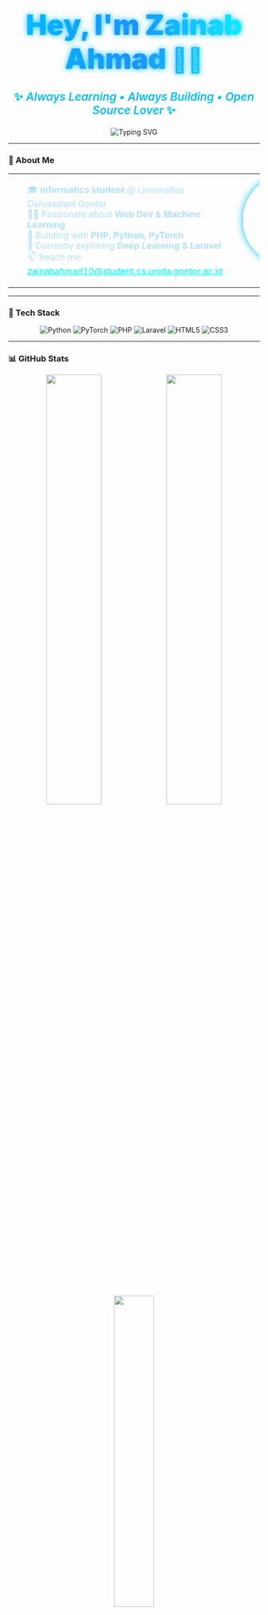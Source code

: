 <!-- Ultra Cool Banner Header -->
<h1 align="center" style="font-weight:900; font-size:3.5rem; background: linear-gradient(90deg, #00bfff, #1e90ff, #00ffff); -webkit-background-clip: text; -webkit-text-fill-color: transparent; filter: drop-shadow(0 0 6px #00bfff);">
  Hey, I'm Zainab Ahmad <span style="font-size:3rem;">👩‍💻</span>
</h1>
<p align="center" style="font-size:1.4rem; font-weight:600; color:#00bfff; margin-top:-10px;">
  ✨ <i>Always Learning • Always Building • Open Source Lover</i> ✨
</p>

<p align="center">
  <img src="https://readme-typing-svg.demolab.com?font=Fira+Code&weight=700&pause=1000&color=00ffff&center=true&vCenter=true&width=460&height=55&lines=Turning+ideas+into+code...;Lover+of+clean+code+%26+open+source;Welcome+to+my+GitHub!" alt="Typing SVG" />
</p>

---

### 🧠 About Me

<table align="center" width="75%" style="border:none;">
<tr>
<td width="50%" valign="top" style="padding-right: 2rem;">
<ul style="list-style-type:none; font-size:1.1rem; color:#b0e0ff;">
  <li>🎓 <b>Informatics student</b> @ Universitas Darussalam Gontor</li>
  <li>🧑‍💻 Passionate about <b>Web Dev & Machine Learning</b></li>
  <li>🚀 Building with <b>PHP, Python, PyTorch</b></li>
  <li>🌱 Currently exploring <b>Deep Learning & Laravel</b></li>
  <li>📫 Reach me: <a href="mailto:zainabahmad10@student.cs.unida.gontor.ac.id" style="color:#00ffff;">zainabahmad10@student.cs.unida.gontor.ac.id</a></li>
</ul>
</td>
<td width="50%" valign="top" align="center">
<img src="https://avatars.githubusercontent.com/u/59979885?v=4" alt="Zainab Ahmad" width="180" style="border-radius:50%; box-shadow: 0 0 15px #00bfff;" />
</td>
</tr>
</table>

---

### 🚀 Tech Stack

<p align="center" style="margin-top:10px;">
  <img alt="Python" src="https://img.shields.io/badge/-Python-3776AB?style=for-the-badge&logo=python&logoColor=white" />
  <img alt="PyTorch" src="https://img.shields.io/badge/-PyTorch-EE4C2C?style=for-the-badge&logo=pytorch&logoColor=white" />
  <img alt="PHP" src="https://img.shields.io/badge/-PHP-777BB4?style=for-the-badge&logo=php&logoColor=white" />
  <img alt="Laravel" src="https://img.shields.io/badge/-Laravel-FF2D20?style=for-the-badge&logo=laravel&logoColor=white" />
  <img alt="HTML5" src="https://img.shields.io/badge/-HTML5-E34F26?style=for-the-badge&logo=html5&logoColor=white" />
  <img alt="CSS3" src="https://img.shields.io/badge/-CSS3-1572B6?style=for-the-badge&logo=css3&logoColor=white" />
</p>

---

### 📊 GitHub Stats

<p align="center">
  <img align="center" src="https://github-readme-stats.vercel.app/api?username=zainhmdd&show_icons=true&theme=radical&hide_border=true" width="47%" />
  <img align="center" src="https://github-readme-streak-stats.herokuapp.com/?user=zainhmdd&theme=radical&hide_border=true" width="47%" />
</p>

<p align="center">
  <img src="https://github-readme-stats.vercel.app/api/top-langs/?username=zainhmdd&layout=compact&theme=radical&hide_border=true" width="40%" />
</p>

---

### 💼 Featured Projects

<table align="center" width="100%" style="table-layout: fixed;">
  <tr>
    <td align="center" style="padding:1rem;">
      <a href="https://github.com/zainhmdd/iris-classification" target="_blank" rel="noopener">
        <img src="https://img.shields.io/badge/PyTorch-MLP-FF6F91?style=for-the-badge" alt="Iris Classification" />
      </a><br />
      <b>iris-classification</b><br />
      PyTorch MLP model for Iris Dataset
    </td>
    <td align="center" style="padding:1rem;">
      <a href="https://github.com/zainhmdd/Face-mask-classification" target="_blank" rel="noopener">
        <img src="https://img.shields.io/badge/VGG16-Image%20Classifier-6A5ACD?style=for-the-badge" alt="Face Mask Classification" />
      </a><br />
      <b>Face-mask-classification</b><br />
      VGG16-based image classifier
    </td>
    <td align="center" style="padding:1rem;">
      <a href="https://github.com/zainhmdd/web-travel" target="_blank" rel="noopener">
        <img src="https://img.shields.io/badge/PHP-Travel%20Website-1E90FF?style=for-the-badge" alt="Web Travel" />
      </a><br />
      <b>web-travel</b><br />
      PHP Travel Website Project
    </td>
  </tr>
</table>

---

### 🌐 Let's Connect!

<p align="center">
  <a href="mailto:zainabahmad10@student.cs.unida.gontor.ac.id" target="_blank" rel="noopener" style="margin-right:10px;">
    <img src="https://img.shields.io/badge/Gmail-D14836?style=for-the-badge&logo=gmail&logoColor=white" alt="Gmail" />
  </a>
  <a href="https://github.com/zainhmdd" target="_blank" rel="noopener" style="margin-right:10px;">
    <img src="https://img.shields.io/badge/GitHub-100000?style=for-the-badge&logo=github&logoColor=white" alt="GitHub" />
  </a>
  <a href="https://instagram.com/zainhmdd_" target="_blank" rel="noopener">
    <img src="https://img.shields.io/badge/Instagram-E4405F?style=for-the-badge&logo=instagram&logoColor=white" alt="Instagram" />
  </a>
</p>

---

<p align="center" style="font-size:0.85rem; color:#00bfff;">
  💻 Crafted with ❤️ and a dash of 💙 by Zainab Ahmad
</p>
